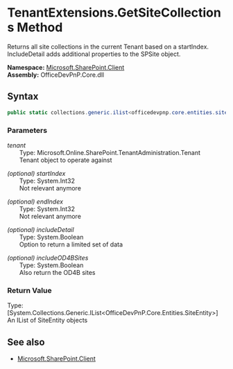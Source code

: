 # TenantExtensions.GetSiteCollections Method  
Returns all site collections in the current Tenant based on a startIndex. IncludeDetail adds additional properties to the SPSite object.  

**Namespace:** [Microsoft.SharePoint.Client](Microsoft.SharePoint.Client.md)  
**Assembly:** OfficeDevPnP.Core.dll  
## Syntax
```C#
public static collections.generic.ilist<officedevpnp.core.entities.siteentity> GetSiteCollections(Tenant tenant,Int32 startIndex,Int32 endIndex,Boolean includeDetail,Boolean includeOD4BSites)
```
### Parameters
*tenant*  
&emsp;&emsp;Type: Microsoft.Online.SharePoint.TenantAdministration.Tenant  
&emsp;&emsp;Tenant object to operate against  
  
*(optional) startIndex*  
&emsp;&emsp;Type: System.Int32  
&emsp;&emsp;Not relevant anymore  
  
*(optional) endIndex*  
&emsp;&emsp;Type: System.Int32  
&emsp;&emsp;Not relevant anymore  
  
*(optional) includeDetail*  
&emsp;&emsp;Type: System.Boolean  
&emsp;&emsp;Option to return a limited set of data  
  
*(optional) includeOD4BSites*  
&emsp;&emsp;Type: System.Boolean  
&emsp;&emsp;Also return the OD4B sites  
  
### Return Value
Type: [System.Collections.Generic.IList<OfficeDevPnP.Core.Entities.SiteEntity>]  
An IList of SiteEntity objects

## See also
- [Microsoft.SharePoint.Client](Microsoft.SharePoint.Client.md)
